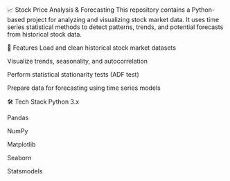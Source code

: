📈 Stock Price Analysis & Forecasting
This repository contains a Python-based project for analyzing and visualizing stock market data.
It uses time series statistical methods to detect patterns, trends, and potential forecasts from historical stock data.

🔹 Features
Load and clean historical stock market datasets

Visualize trends, seasonality, and autocorrelation

Perform statistical stationarity tests (ADF test)

Prepare data for forecasting using time series models

🛠 Tech Stack
Python 3.x

Pandas

NumPy

Matplotlib

Seaborn

Statsmodels


